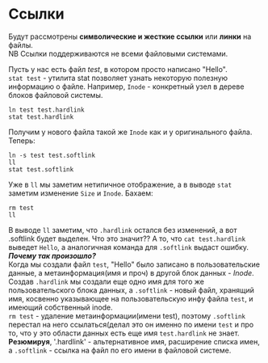 # Ссылки  

Будут рассмотрены **символические и жесткие ссылки** или **линки** на файлы.  
NB Ссылки поддерживаются не всеми файловыми системами.

Пусть у нас есть файл *test*, в котором просто написано "Hello".  
`stat test` - утилита stat позволяет узнать некоторую полезную информацию о файле. Например, `Inode` - конкретный узел в дереве блоков файловой системы.  
```
ln test test.hardlink
stat test.hardlink
```
Получим у нового файла  такой же `Inode` как и у оригинального файла. Теперь:
```
ln -s test test.softlink
ll
stat test.softlink
```
Уже в `ll` мы заметим нетипичное отображение, а в выводе `stat` заметим изменение `Size` и `Inode`. Бахаем:  
```
rm test
ll
```
В выводе `ll` заметим, что `.hardlink` остался без изменений, а вот .softlink будет выделен. Что это значит?? А то, что `cat test.hardlink` выведет `Hello`, а аналогичная команда для `.softlink` выдаст ошибку.  
***Почему так произошло?***  
Когда мы создали файл `test`, "Hello" было записано в пользовательские данные, а метаинформация(имя и проч) в другой блок данных - *Inode*.  
Создав `.hardlink` мы создали еще одно имя для того же пользовательского блока данных, а `.softlink` - новый файл, хранящий имя, косвенно указывающее на пользовательскую инфу файла `test`, и имеющий собственный inode.  
`rm test` - удаление метаинформации(имени test), поэтому `.softlink` перестал на него ссылаться(делал это он именно по имени `test` и про то, что у это области данных есть еще имя `test.hardlink` не знает.  
**Резюмируя**, '.hardlink' - альтернативное имя, расширение списка имен, а `.softlink` - ссылка на файл по его имени в файловой системе.  
